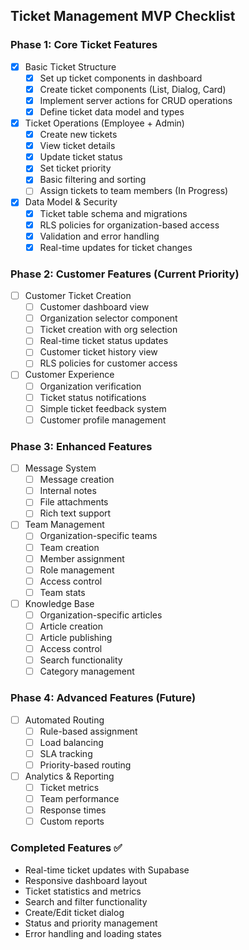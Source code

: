## Ticket Management MVP Checklist

### Phase 1: Core Ticket Features
- [x] Basic Ticket Structure
  - [x] Set up ticket components in dashboard
  - [x] Create ticket components (List, Dialog, Card)
  - [x] Implement server actions for CRUD operations
  - [x] Define ticket data model and types

- [x] Ticket Operations (Employee + Admin)
  - [x] Create new tickets
  - [x] View ticket details
  - [x] Update ticket status
  - [x] Set ticket priority
  - [x] Basic filtering and sorting
  - [ ] Assign tickets to team members (In Progress)

- [x] Data Model & Security
  - [x] Ticket table schema and migrations
  - [x] RLS policies for organization-based access
  - [x] Validation and error handling
  - [x] Real-time updates for ticket changes

### Phase 2: Customer Features (Current Priority)
- [ ] Customer Ticket Creation
  - [ ] Customer dashboard view
  - [ ] Organization selector component
  - [ ] Ticket creation with org selection
  - [ ] Real-time ticket status updates
  - [ ] Customer ticket history view
  - [ ] RLS policies for customer access

- [ ] Customer Experience
  - [ ] Organization verification
  - [ ] Ticket status notifications
  - [ ] Simple ticket feedback system
  - [ ] Customer profile management

### Phase 3: Enhanced Features
- [ ] Message System
  - [ ] Message creation
  - [ ] Internal notes
  - [ ] File attachments
  - [ ] Rich text support

- [ ] Team Management
  - [ ] Organization-specific teams
  - [ ] Team creation
  - [ ] Member assignment
  - [ ] Role management
  - [ ] Access control
  - [ ] Team stats

- [ ] Knowledge Base
  - [ ] Organization-specific articles
  - [ ] Article creation
  - [ ] Article publishing
  - [ ] Access control
  - [ ] Search functionality
  - [ ] Category management

### Phase 4: Advanced Features (Future)
- [ ] Automated Routing
  - [ ] Rule-based assignment
  - [ ] Load balancing
  - [ ] SLA tracking
  - [ ] Priority-based routing

- [ ] Analytics & Reporting
  - [ ] Ticket metrics
  - [ ] Team performance
  - [ ] Response times
  - [ ] Custom reports

### Completed Features ✅
- Real-time ticket updates with Supabase
- Responsive dashboard layout
- Ticket statistics and metrics
- Search and filter functionality
- Create/Edit ticket dialog
- Status and priority management
- Error handling and loading states